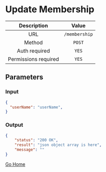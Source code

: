 # Update Membership

|      Description      |           Value           |
|:--------------------: |:------------------------: |
| URL                   | `/membership`  |
| Method                | `POST`                     |
| Auth required         | `YES`                     |
| Permissions required  | `YES`                    |

## Parameters

### Input

```json
{
  "userName": "userName", 
}
```

### Output

```json
{
    "status": "200 OK",
    "result": "json object array is here",
    "message": ""
}
```

[Go Home](../README.md)
